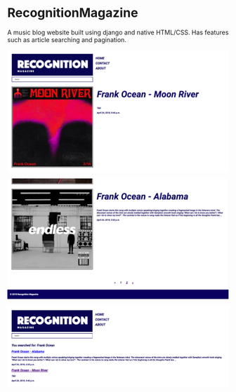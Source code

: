 # RecognitionMagazine

A music blog website built using django and native HTML/CSS. Has features such as article searching and pagination. 

![alt text](https://raw.githubusercontent.com/WinSomeLoseSome/RecognitionMagazineWebsite/master/img/img11.png)


![alt text](https://raw.githubusercontent.com/WinSomeLoseSome/RecognitionMagazineWebsite/master/img/img2.png)


![alt text](https://raw.githubusercontent.com/WinSomeLoseSome/RecognitionMagazineWebsite/master/img/img3.png)
